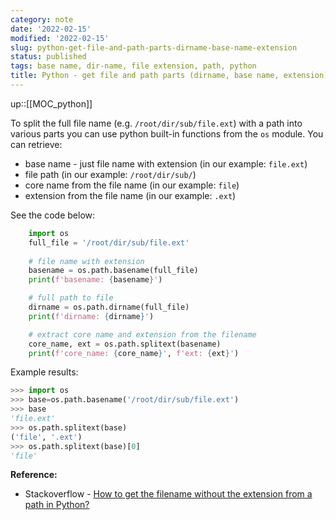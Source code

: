 ```yaml
---
category: note
date: '2022-02-15'
modified: '2022-02-15'
slug: python-get-file-and-path-parts-dirname-base-name-extension
status: published
tags: base name, dir-name, file extension, path, python
title: Python - get file and path parts (dirname, base name, extension)
---
```

up::[[MOC_python]]

To split the full file name (e.g. `/root/dir/sub/file.ext`) with a path into various parts you can use python built-in functions from the `os` module.
You can retrieve:
- base name - just file name with extension (in our example: `file.ext`)
- file path (in our example: `/root/dir/sub/`)
- core name from the file name (in our example: `file`)
- extension from the file name (in our example: `.ext`)

See the code below:
```python
    import os
    full_file = '/root/dir/sub/file.ext'
    
    # file name with extension 
    basename = os.path.basename(full_file)
    print(f'basename: {basename}')

    # full path to file
    dirname = os.path.dirname(full_file)
    print(f'dirname: {dirname}')

    # extract core name and extension from the filename
    core_name, ext = os.path.splitext(basename)
    print(f'core_name: {core_name}', f'ext: {ext}')
```

Example results:
```python
>>> import os
>>> base=os.path.basename('/root/dir/sub/file.ext')
>>> base
'file.ext'
>>> os.path.splitext(base)
('file', '.ext')
>>> os.path.splitext(base)[0]
'file'
```

**Reference:**
- Stackoverflow - [How to get the filename without the extension from a path in Python?](https://stackoverflow.com/questions/678236)

